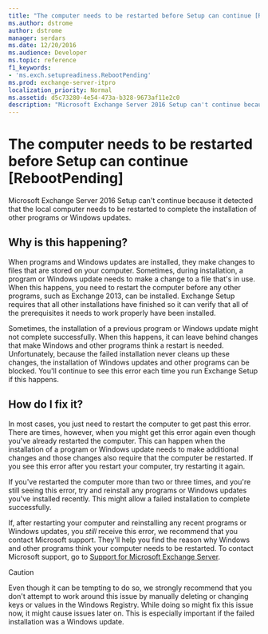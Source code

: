 ```yaml
---
title: "The computer needs to be restarted before Setup can continue [RebootPending]"
ms.author: dstrome
author: dstrome
manager: serdars
ms.date: 12/20/2016
ms.audience: Developer
ms.topic: reference
f1_keywords:
- 'ms.exch.setupreadiness.RebootPending'
ms.prod: exchange-server-itpro
localization_priority: Normal
ms.assetid: d5c73280-4e54-473a-b328-9673af11e2c0
description: "Microsoft Exchange Server 2016 Setup can't continue because it detected that the local computer needs to be restarted to complete the installation of other programs or Windows updates."
---
```


# The computer needs to be restarted before Setup can continue [RebootPending]

Microsoft Exchange Server 2016 Setup can't continue because it detected that the local computer needs to be restarted to complete the installation of other programs or Windows updates.
  
## Why is this happening?

When programs and Windows updates are installed, they make changes to files that are stored on your computer. Sometimes, during installation, a program or Windows update needs to make a change to a file that's in use. When this happens, you need to restart the computer before any other programs, such as Exchange 2013, can be installed. Exchange Setup requires that all other installations have finished so it can verify that all of the prerequisites it needs to work properly have been installed.
  
Sometimes, the installation of a previous program or Windows update might not complete successfully. When this happens, it can leave behind changes that make Windows and other programs think a restart is needed. Unfortunately, because the failed installation never cleans up these changes, the installation of Windows updates and other programs can be blocked. You'll continue to see this error each time you run Exchange Setup if this happens.
  
## How do I fix it?

In most cases, you just need to restart the computer to get past this error. There are times, however, when you might get this error again even though you've already restarted the computer. This can happen when the installation of a program or Windows update needs to make additional changes and those changes also require that the computer be restarted. If you see this error after you restart your computer, try restarting it again.
  
If you've restarted the computer more than two or three times, and you're still seeing this error, try and reinstall any programs or Windows updates you've installed recently. This might allow a failed installation to complete successfully.
  
If, after restarting your computer and reinstalling any recent programs or Windows updates, you *still* receive this error, we recommend that you contact Microsoft support. They'll help you find the reason why Windows and other programs think your computer needs to be restarted. To contact Microsoft support, go to [Support for Microsoft Exchange Server](https://go.microsoft.com/fwlink/p/?LinkId=525940).
  
> [!CAUTION]
> Even though it can be tempting to do so, we strongly recommend that you don't attempt to work around this issue by manually deleting or changing keys or values in the Windows Registry. While doing so might fix this issue now, it might cause issues later on. This is especially important if the failed installation was a Windows update.
  

